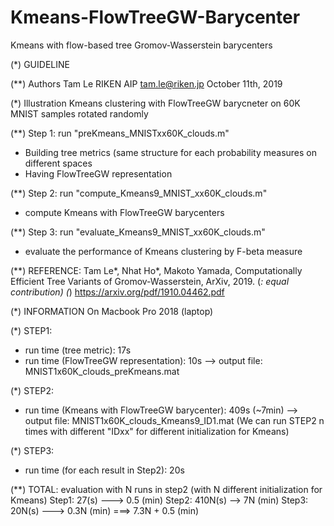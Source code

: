 # Kmeans-FlowTreeGW-Barycenter
Kmeans with flow-based tree Gromov-Wasserstein barycenters

(*) GUIDELINE 

(**) Authors
 Tam Le
 RIKEN AIP
 tam.le@riken.jp
 October 11th, 2019

(*) Illustration Kmeans clustering with FlowTreeGW barycneter on 60K MNIST samples rotated randomly

(**) Step 1: run "preKmeans_MNISTxx60K_clouds.m"
 + Building tree metrics (same structure for each probability measures on different spaces
 + Having FlowTreeGW representation

(**) Step 2: run "compute_Kmeans9_MNIST_xx60K_clouds.m"
 + compute Kmeans with FlowTreeGW barycenters

(**) Step 3: run "evaluate_Kmeans9_MNIST_xx60K_clouds.m"
 + evaluate the performance of Kmeans clustering by F-beta measure

(**) REFERENCE:
 Tam Le*, Nhat Ho*, Makoto Yamada, Computationally Efficient Tree Variants of Gromov-Wasserstein, ArXiv, 2019. (*: equal contribution)
 (*) https://arxiv.org/pdf/1910.04462.pdf


(*) INFORMATION
 On Macbook Pro 2018 (laptop)

(*) STEP1:
 + run time (tree metric): 17s
 + run time (FlowTreeGW representation): 10s
 --> output file: MNIST1x60K_clouds_preKmeans.mat

(*) STEP2:
 + run time (Kmeans with FlowTreeGW barycenter): 409s (~7min)
 --> output file: MNIST1x60K_clouds_Kmeans9_ID1.mat
 (We can run STEP2 n times with different "IDxx" for different initialization for Kmeans)

(*) STEP3:
 + run time (for each result in Step2): 20s

(**) TOTAL: evaluation with N runs in step2 (with N different initialization for Kmeans)
 Step1: 27(s) ---> 0.5 (min)
 Step2: 410N(s) --> 7N (min)
 Step3: 20N(s) ---> 0.3N (min)
 ===> 7.3N + 0.5 (min)





